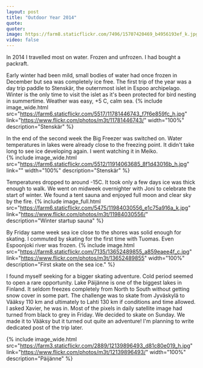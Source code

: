 ```yaml
---
layout: post
title: "Outdoor Year 2014"
quote: 
quoter:
image: https://farm8.staticflickr.com/7496/15707420469_b4956193ef_k.jpg
video: false
---
```


In 2014 I travelled most on water. Frozen and unfrozen. I had bought a packraft.

Early winter had been mild, small bodies of water had once frozen in December but sea was completely ice free. 
The first trip of the year was a day trip paddle to Stenskär, the outernmost islet in Espoo archipelago. 
Winter is the only time to visit the islet as it's been protected for bird nesting in summertime. 
Weather was easy, +5 C, calm sea. 
{% include image_wide.html src="https://farm6.staticflickr.com/5517/11781446743_f7f6e859fc_h.jpg" link="https://www.flickr.com/photos/m3t/11781446743/" width="100%" description="Stenskär" %}

In the end of the second week the Big Freezer was switched on. Water temperatures in lakes were already close to the freezing point. 
It didn't take long to see ice developing again. I went watching it in Meiko.  
{% include image_wide.html src="https://farm6.staticflickr.com/5512/11914063685_8f1d43016b_h.jpg" link="" width="100%" description="Stenskär" %}

Temperatures dropped to around -15C. It took only a few days ice was thick enough to walk. 
We went on midweek overnighter with Joni to celebrate the start of winter. 
We found a tent sauna and enjoyed full moon and clear sky by the fire. 
{% include image_full.html src="https://farm6.staticflickr.com/5475/11984030556_e1c75a916a_k.jpg" link="https://www.flickr.com/photos/m3t/11984030556/" description="Winter startup sauna" %}

By Friday same week sea ice close to the shores was solid enough for skating. I commuted by skating for the first time with Tuomas. 
Even Espoonjoki river was frozen.
{% include image.html src="https://farm8.staticflickr.com/7135/13652489855_a859eaee4f_c.jpg" link="https://www.flickr.com/photos/m3t/13652489855" width="100%" description="First skate on the sea ice." %}

I found myself seeking for a bigger skating adventure. Cold period seemed to open a rare opportunity. Lake Päijänne is one of the biggest lakes in Finland. It seldom freezes completely from North to South without getting snow cover in some part. The challenge was to skate from Jyväskylä to Vääksy 110 km and ultimately to Lahti 130 km if conditions and time allowed. I asked Xavier, he was in. Most of the pixels in daily satellite image had turned from black to grey in Friday. We decided to skate on Sunday. We made it to Vääksy but it turned out quite an adventure! I'm planning to write dedicated post of the trip later.

{% include image_wide.html src="https://farm3.staticflickr.com/2889/12139896493_d81c80e019_h.jpg" link="https://www.flickr.com/photos/m3t/12139896493/" width="100%" description="Päijänne" %}

